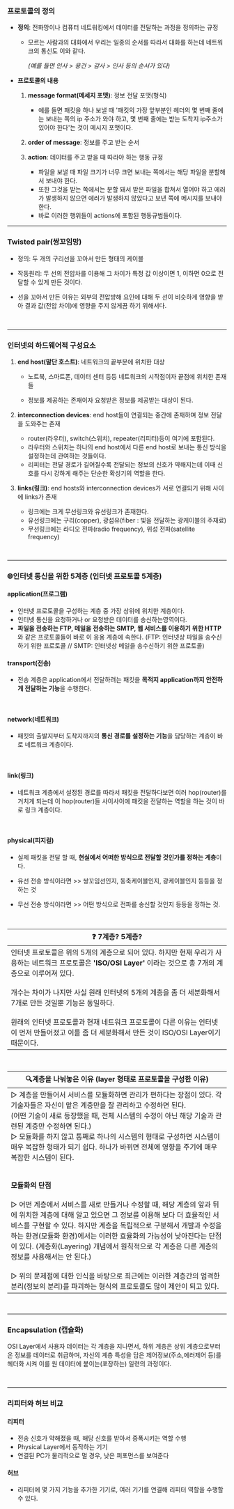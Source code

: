 ### 프로토콜의 정의

* **정의**: 전화망이나 컴퓨터 네트워킹에서 데이터를 전달하는 과정을 정의하는 규정

  * 모르는 사람과의 대화에서 우리는 일종의 순서를 따라서 대화를 하는데 네트워크의 통신도 이와 같다.
    
    *(예를 들면 인사 > 용건 > 감사 > 인사 등의 순서가 있다)*

       
    
    

  

* **프로토콜의 내용**

  1. **message format(메세지 포맷)**: 정보 전달 포맷(형식)

     - 예를 들면 패킷을 하나 보낼 때 '패킷의 가장 앞부분인 헤더의 몇 번째 줄에는 보내는 쪽의 ip 주소가 와야 하고, 몇 번째 줄에는 받는 도착지 ip주소가 있어야 한다'는 것이 메시지 포맷이다.
  
       
  
  2. **order of message**: 정보를 주고 받는 순서     
  
     
  
  3. **action**: 데이터를 주고 받을 때 따라야 하는 행동 규정
  
     * 파일을 보낼 때 파일 크기가 너무 크면 보내는 쪽에서는 해당 파일을 분할해서 보내야 한다.
     * 또한 그것을 받는 쪽에서는 분할 돼서 받은 파일을 합쳐서 열어야 하고 에러가 발생하지 않으면 에러가 발생하지 않았다고 보낸 쪽에 메시지를 보내야한다. 
     * 바로 이러한 행위들이 actions에 포함된 행동규범들이다.
  



---

### Twisted pair(쌍꼬임망)

* 정의: 두 개의 구리선을 꼬아서 만든 형태의 케이블

* 작동원리: 두 선의 전압차를 이용해 그 차이가 특정 값 이상이면 1, 이하면 0으로 전달할 수 있게 만든 것이다. 

* 선을 꼬아서 만든 이유는 외부의 전압방해 요인에 대해 두 선이 비슷하게 영향을 받아 결과 값(전압 차이)에 
  영향을 주지 않게끔 하기 위해서다.

​    





---

### 인터넷의 하드웨어적 구성요소

1. **end host(말단 호스트)**: 네트워크의 끝부분에 위치한 대상

   * 노트북, 스마트폰, 데이터 센터 등등 네트워크의 시작점이자 끝점에 위치한 존재들

   * 정보를 제공하는 존재이자 요청받은 정보를 제공받는 대상이 된다.  

     

2. **interconnection devices**: end host들이 연결되는 중간에 존재하며 정보 전달을 도와주는 존재

   * router(라우터), switch(스위치), repeater(리피터)등이 여기에 포함된다. 
   * 라우터와 스위치는 하나의 end host에서 다른 end host로 보내는 통신 방식을 설정하는데 관여하는 것들이다. 
   * 리피터는 전달 경로가 길어질수록 전달되는 정보의 신호가 약해지는데 이때 신호를 다시 강하게 해주는 단순한 확성기의 역할을 한다.



3. **links(링크)**: end hosts와 interconnection devices가 서로 연결되기 위해 사이에 links가 존재
   * 링크에는 크게 무선링크와 유선링크가 존재한다.
   * 유선링크에는 구리(copper), 광섬유(fiber : 빛을 전달하는 광케이블의 주재료)
   * 무선링크에는 라디오 전파(radio frequency), 위성 전파(satellite frequency)



​    



---

### :globe_with_meridians:인터넷 통신을 위한 5계층 (인터넷 프로토콜 5계층)

#### **application(프로그램)**

* 인터넷 프로토콜을 구성하는 계층 중 가장 상위에 위치한 계층이다. 
* 인터넷 통신을 요청하거나 or 요청받은 데이터를 송신하는영역이다.
* **파일을 전송하는 FTP, 메일을 전송하는 SMTP, 웹 서비스를 이용하기 위한 HTTP** 와 같은 프로토콜들이 
  바로 이 응용 계층에 속한다. 
  (FTP: 인터넷상 파일을 송수신하기 위한 프로토콜 // SMTP: 인터넷상 메일을 송수신하기 위한 프로토콜)

#### **transport(전송)**

* 전송 계층은 application에서 전달하려는 패킷을 **목적지 application까지 안전하게 전달하는 기능**을 수행한다.  
  
  ​    
  
  

#### **network(네트워크)**

* 패킷의 출발지부터 도착지까지의 **통신 경로를 설정하는 기능**을 담당하는 계층이 바로 네트워크 계층이다. 

​    

#### **link(링크)**

* 네트워크 계층에서 설정된 경로를 따라서 패킷을 전달하다보면 여러 hop(router)를 거치게 되는데 
  이 hop(router)들 사이사이에 패킷을 전달하는 역할을 하는 것이 바로 링크 계층이다. 

​    

#### **physical(피지컬)**

* 실제 패킷을 전달 할 때, **현실에서 어떠한 방식으로 전달할 것인가를 정하는 계층**이다.

* 유선 전송 방식이라면 >> 쌍꼬임선인지, 동축케이블인지, 광케이블인지 등등을 정하는 것

* 무선 전송 방식이라면 >> 어떤 방식으로 전파를 송신할 것인지 등등을 정하는 것.

​    



| :question:  7계층? 5계층?                                    |
| ------------------------------------------------------------ |
| 인터넷 프로토콜은 위의 5개의 계층으로 되어 있다. 하지만 현재 우리가 사용하는 네트워크 프로토콜은 **'ISO/OSI Layer'** 이라는 것으로 총 7개의 계층으로 이루어져 있다.<br /><br />개수는 차이가 나지만 사실 원래 인터넷의 5개의 계층을 좀 더 세분화해서 7개로 만든 것일뿐 기능은 동일하다. <br /><br />원래의 인터넷 프로토콜과 현재 네트워크 프로토콜이 다른 이유는 인터넷이 먼저 만들어졌고 이를 좀 더 세분화해서 만든 것이 ISO/OSI Layer이기 때문이다. |

​    



| :mag:**계층을 나눠놓은 이유** **(layer** **형태로 프로토콜을 구성한 이유**) |
| ------------------------------------------------------------ |
| ▷ 계층을 만들어서 서비스를 모듈화하면 관리가 편하다는 장점이 있다.  각 기술자들은 자신이 맡은 계층만을 잘 관리하고 수정하면 된다.<br />(어떤 기술이 새로 등장했을 때, 전체 시스템의 수정이 아닌 해당 기술과 관련된 계층만 수정하면 된다.)<br />▷ 모듈화를 하지 않고 통째로 하나의 시스템의 형태로 구성하면 시스템이 매우 복잡한 형태가 되기 쉽다. 하나가 바뀌면 전체에 영향을 주기에 매우 복잡한 시스템이 된다.<br /><br /><br />**모듈화의 단점<br />**<br />▷ 어떤 계층에서 서비스를 새로 만들거나 수정할 때, 해당 계층의 앞과 뒤에 위치한 계층에 대해 알고 있으면  그 정보를 이용해 보다 더 효율적인 서비스를 구현할 수 있다. 하지만 계층을 독립적으로 구분해서 개발과 수정을 하는 환경(모듈화 환경)에서는 이러한 효율화의 가능성이 낮아진다는 단점이 있다. (계층화(Layering) 개념에서 원칙적으로 각 계층은 다른 계층의 정보를 사용해서는 안 된다.)<br /><br />▷ 위의 문제점에 대한 인식을 바탕으로 최근에는 이러한 계층간의 엄격한 분리(정보의 분리)를 파괴하는 형식의 프로토콜도 많이 제안이 되고 있다.<br /> |

​    





---

### Encapsulation (캡슐화)

OSI Layer에서 사용자 데이터는 각 계층을 지나면서, 하위 계층은 상위 계층으로부터 온 정보를 데이터로 취급하며, 자신의 계층 특성을 담은 제어정보(주소,에러제어 등)를 헤더화 시켜 이를 원 데이터에 붙이는(포장하는) 일련의 과정이다.



​     



---

### 리피터와 허브 비교

#### 리피터

* 전송 신호가 약해졌을 때, 해당 신호를 받아서 증폭시키는 역할 수행
* Physical Layer에서 동작하는 기기
* 연결된 PC가 물리적으로 멀 경우, 낮은 퍼포먼스를 보여준다



#### 허브

* 리피터에 몇 가지 기능을 추가한 기기로, 여러 기기를 연결해 리피터 역할을 수행할 수 있다.